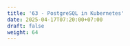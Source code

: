 ```yaml
---
title: '63 - PostgreSQL in Kubernetes'
date: 2025-04-17T07:20:00+07:00
draft: false
weight: 64
---
```

